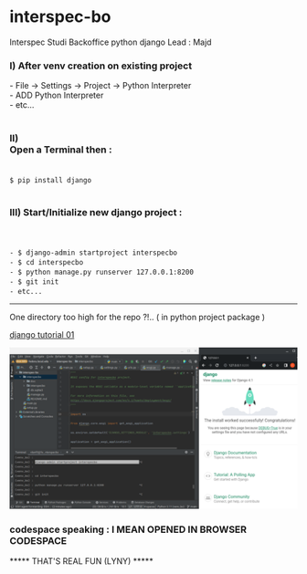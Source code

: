# interspec-bo
Interspec Studi Backoffice python django
Lead : Majd

<h3>I)  
After venv creation on existing project</h3>
<menus>
- File -> Settings -> Project -> Python Interpreter<br>
- ADD Python Interpreter<br>
- etc...<br>
</menus>
<br>
<h3>II)<br>
Open a Terminal then :</h3>
<code>
$ pip install django
</code>
<br>
<h3>III)
Start/Initialize new django project :</h3><br>
<code>
- $ django-admin startproject interspecbo
- $ cd interspecbo
- $ python manage.py runserver 127.0.0.1:8200
- $ git init 
- etc...
</code>

******************************************************

One directory too high for the repo ?!.. 
     ( in python project package ) <br>
     
[django tutorial 01](https://docs.djangoproject.com/en/4.1/intro/tutorial01/)

![It Works!](doc/Interspec_Django-BO_2023-03-24_23.38.09.png)

<h3>
codespace speaking : I MEAN OPENED IN BROWSER CODESPACE
</h3>
                     ***** THAT'S REAL FUN (LYNY) *****